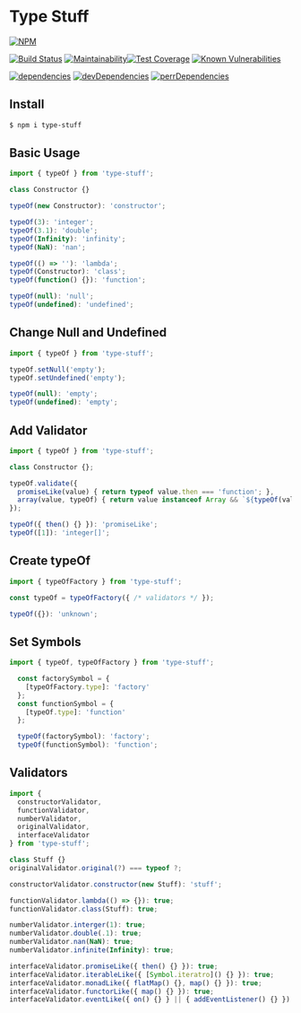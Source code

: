 # Type Stuff

[![NPM](https://nodei.co/npm/type-stuff.png)](https://nodei.co/npm/type-stuff/)

[![Build Status](https://travis-ci.org/Mateus-Oli/type-stuff.svg?branch=master)](https://travis-ci.org/Mateus-Oli/type-stuff)
[![Maintainability](https://api.codeclimate.com/v1/badges/e15c4505d289e0b67dc2/maintainability)](https://codeclimate.com/github/Mateus-Oli/type-stuff/maintainability)[![Test Coverage](https://api.codeclimate.com/v1/badges/e15c4505d289e0b67dc2/test_coverage)](https://codeclimate.com/github/Mateus-Oli/type-stuff/test_coverage)
[![Known Vulnerabilities](https://snyk.io/test/github/mateus-oli/type-stuff/badge.svg?targetFile=package.json)](https://snyk.io/test/github/mateus-oli/type-stuff?targetFile=package.json)

[![dependencies](https://david-dm.org/Mateus-Oli/type-stuff.svg)](https://david-dm.org/Mateus-Oli/type-stuff)
[![devDependencies](https://david-dm.org/Mateus-Oli/type-stuff/dev-status.svg)](https://david-dm.org/Mateus-Oli/type-stuff)
[![perrDependencies](https://david-dm.org/Mateus-Oli/type-stuff/peer-status.svg)](https://david-dm.org/Mateus-Oli/type-stuff)

## Install
```bash
$ npm i type-stuff
```

## Basic Usage
```typescript
import { typeOf } from 'type-stuff';

class Constructor {}

typeOf(new Constructor): 'constructor';

typeOf(3): 'integer';
typeOf(3.1): 'double';
typeOf(Infinity): 'infinity';
typeOf(NaN): 'nan';

typeOf(() => ''): 'lambda';
typeOf(Constructor): 'class';
typeOf(function() {}): 'function';

typeOf(null): 'null';
typeOf(undefined): 'undefined';
```

## Change Null and Undefined
```typescript
import { typeOf } from 'type-stuff';

typeOf.setNull('empty');
typeOf.setUndefined('empty');

typeOf(null): 'empty';
typeOf(undefined): 'empty';
```

## Add Validator
```typescript
import { typeOf } from 'type-stuff';

class Constructor {};

typeOf.validate({
  promiseLike(value) { return typeof value.then === 'function'; },
  array(value, typeOf) { return value instanceof Array && `${typeOf(value[0])}[]`; }
});

typeOf({ then() {} }): 'promiseLike';
typeOf([1]): 'integer[]';
```

## Create typeOf
```typescript
import { typeOfFactory } from 'type-stuff';

const typeOf = typeOfFactory({ /* validators */ });

typeOf({}): 'unknown';
```

## Set Symbols
```typescript
import { typeOf, typeOfFactory } from 'type-stuff';

  const factorySymbol = {
    [typeOfFactory.type]: 'factory'
  };
  const functionSymbol = {
    [typeOf.type]: 'function'
  };

  typeOf(factorySymbol): 'factory';
  typeOf(functionSymbol): 'function';
```

## Validators
```typescript
import {
  constructorValidator,
  functionValidator,
  numberValidator,
  originalValidator,
  interfaceValidator
} from 'type-stuff';

class Stuff {}
originalValidator.original(?) === typeof ?;

constructorValidator.constructor(new Stuff): 'stuff';

functionValidator.lambda(() => {}): true;
functionValidator.class(Stuff): true;

numberValidator.interger(1): true;
numberValidator.double(.1): true;
numberValidator.nan(NaN): true;
numberValidator.infinite(Infinity): true;

interfaceValidator.promiseLike({ then() {} }): true;
interfaceValidator.iterableLike({ [Symbol.iteratro]() {} }): true;
interfaceValidator.monadLike({ flatMap() {}, map() {} }): true;
interfaceValidator.functorLike({ map() {} }): true;
interfaceValidator.eventLike({ on() {} } || { addEventListener() {} }): true;
```
